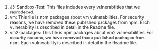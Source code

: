 1. JS-Sandbox-Test: This files includes every vulnerabilities that we reprodeced.
2. vm: This file is npm packages about vm vulnerabilities. For security reasons, we have removed these published packages from npm. Each vulnerability is described in detail in the Readme file.
3. vm2-packages: This file is npm packages about vm2 vulnerabilities. For security reasons, we have removed these published packages from npm. Each vulnerability is described in detail in the Readme file.
